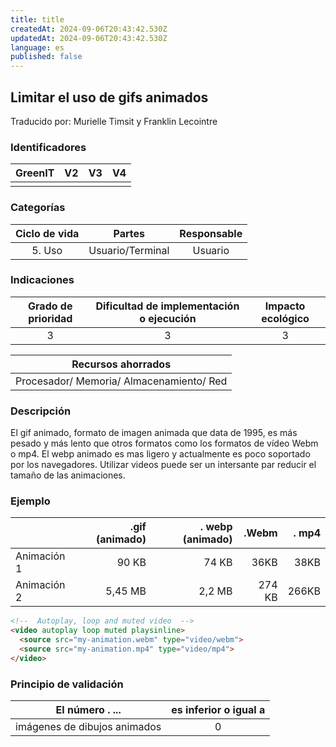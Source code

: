 ```yaml
---
title: title
createdAt: 2024-09-06T20:43:42.530Z
updatedAt: 2024-09-06T20:43:42.530Z
language: es
published: false
---
```

## Limitar el uso de gifs animados
Traducido por: Murielle Timsit y Franklin Lecointre

### Identificadores

| GreenIT |  V2  |  V3  |  V4  |
|:-------:|:----:|:----:|:----:|
|      |   |   |      |

### Categorías

| Ciclo de vida | Partes | Responsable |
|:---------:|:----:|:----:|
| 5. Uso | Usuario/Terminal | Usuario |

### Indicaciones

| Grado de prioridad   | Dificultad de implementación o ejecución | Impacto ecológico   |
|:-------------------:|:-------------------------:|:---------------------:|
| 3 | 3 | 3 |

| Recursos ahorrados |
|:----------------------------------------------------------:|
|Procesador/ Memoria/ Almacenamiento/ Red   |

### Descripción

El gif animado, formato de imagen animada que data de 1995, es más pesado y más lento que otros formatos como los formatos de vídeo Webm o mp4.
El webp animado es mas ligero y actualmente es poco soportado por los navegadores.
Utilizar videos puede ser un intersante par reducir el tamaño de las animaciones.

### Ejemplo

|   | .gif (animado)   | . webp (animado) |.Webm | . mp4 | 
| :--------------- |---------------:| -----:| -----:| -----:|
| Animación 1 | 90 KB  | 74 KB | 36KB | 38KB |
| Animación 2 | 5,45 MB  | 2,2 MB | 274 KB | 266KB | 

```html
<!--  Autoplay, loop and muted video  -->
<video autoplay loop muted playsinline>
  <source src="my-animation.webm" type="video/webm">
  <source src="my-animation.mp4" type="video/mp4">
</video>
```


### Principio de validación

| El número . ... |    es inferior o igual a   | 
|-------------------|:-------------------------:|
| imágenes de dibujos animados   |  0 |
